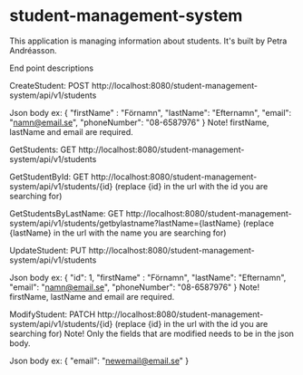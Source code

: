 # student-management-system
This application is managing information about students. 
It's built by Petra Andréasson.

End point descriptions

CreateStudent:
POST http://localhost:8080/student-management-system/api/v1/students

Json body ex:
{
	"firstName" : "Förnamn",
	"lastName": "Efternamn",
	"email": "namn@email.se",
	"phoneNumber": "08-6587976"
}
Note! firstName, lastName and email are required.

GetStudents:
GET http://localhost:8080/student-management-system/api/v1/students

GetStudentById:
GET http://localhost:8080/student-management-system/api/v1/students/{id}
(replace {id} in the url with the id you are searching for)

GetStudentsByLastName: 
GET http://localhost:8080/student-management-system/api/v1/students/getbylastname?lastName={lastName}
(replace {lastName} in the url with the name you are searching for)

UpdateStudent: 
PUT http://localhost:8080/student-management-system/api/v1/students

Json body ex:
{
  "id": 1,
	"firstName" : "Förnamn",
	"lastName": "Efternamn",
	"email": "namn@email.se",
	"phoneNumber": "08-6587976"
}
Note! firstName, lastName and email are required.

ModifyStudent:
PATCH http://localhost:8080/student-management-system/api/v1/students/{id} 
(replace {id} in the url with the id you are searching for)
Note! Only the fields that are modified needs to be in the json body.

Json body ex:
{
	"email": "newemail@email.se"
}
